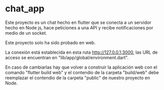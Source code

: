 # chat_app

Este proyecto es un chat hecho en flutter que se conecta a un servidor hecho en Node js, hace peticiones a una API y recibe notificaciones por medio de un socket.

Este proyecto solo ha sido probado en web.

La conexión está establecida en esta ruta <http://127.0.0.1:3000>, las URL de acceso se encuentran en "lib/app/global/environment.dart".

En caso de cambiarlas hay que volver a construir la aplicación web con el comando "flutter build web" y el contendio de la carpeta "build/web" debe reemplazar el contendio de la carpeta "public" de nuestro proyecto en Node.
